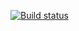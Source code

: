 [![Build status](https://ci.appveyor.com/api/projects/status/en6utvayl63avis4?svg=true)](https://ci.appveyor.com/project/chrisemenova/patterntasktwo)

